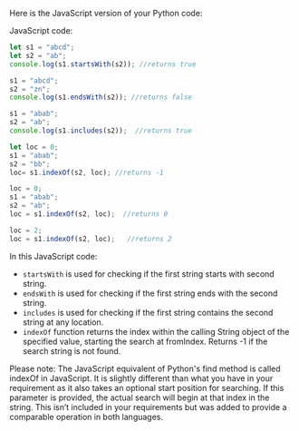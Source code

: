 Here is the JavaScript version of your Python code:

JavaScript code:

```javascript
let s1 = "abcd";
let s2 = "ab";
console.log(s1.startsWith(s2)); //returns true

s1 = "abcd";
s2 = "zn";
console.log(s1.endsWith(s2)); //returns false

s1 = "abab";
s2 = "ab";
console.log(s1.includes(s2));  //returns true

let loc = 0;
s1 = "abab";
s2 = "bb";
loc= s1.indexOf(s2, loc); //returns -1

loc = 0;
s1 = "abab";
s2 = "ab";
loc = s1.indexOf(s2, loc);  //returns 0

loc = 2;
loc = s1.indexOf(s2, loc);   //returns 2
```
In this JavaScript code:

- `startsWith` is used for checking if the first string starts with second string.
- `endsWith` is used for checking if the first string ends with the second string.
- `includes` is used for checking if the first string contains the second string at any location.
- `indexOf` function returns the index within the calling String object of the specified value, starting the search at fromIndex. Returns -1 if the search string is not found. 

Please note: The JavaScript equivalent of Python's find method is called indexOf in JavaScript. It is slightly different than what you have in your requirement as it also takes an optional start position for searching. If this parameter is provided, the actual search will begin at that index in the string. This isn’t included in your requirements but was added to provide a comparable operation in both languages.

